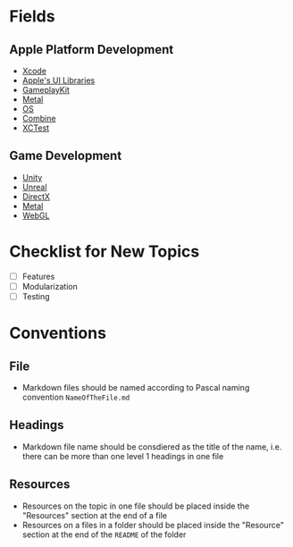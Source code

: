 # Fields

## Apple Platform Development

- [Xcode](tools/xcode/README.md)
- [Apple's UI Libraries](frontend/apple-ui/README.md)
- [GameplayKit](game/GameplayKit/README.md)
- [Metal](graphics/metal/README.md)
- [OS](os/macOS/README.md)
- [Combine](reactive/combine/README.md)
- [XCTest](test/xctest/README.md)

## Game Development

- [Unity](game/unity/README.md)
- [Unreal](game/unreal/README.md)
- [DirectX](graphics/directx/README.md)
- [Metal](graphics/metal/README.md)
- [WebGL](graphics/webgl/README.md)

# Checklist for New Topics

- [ ] Features
- [ ] Modularization
- [ ] Testing

# Conventions

## File

- Markdown files should be named according to Pascal naming convention
  `NameOfTheFile.md`

## Headings

- Markdown file name should be consdiered as the title of the name, i.e. there
  can be more than one level 1 headings in one file

## Resources

- Resources on the topic in one file should be placed inside the "Resources"
  section at the end of a file
- Resources on a files in a folder should be placed inside the "Resource"
  section at the end of the `README` of the folder
